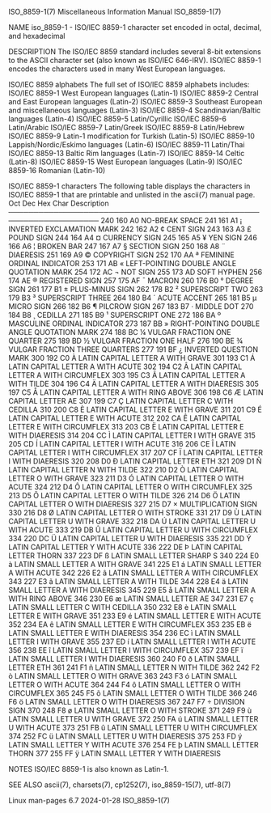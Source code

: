 ISO_8859-1(7)          Miscellaneous Information Manual          ISO_8859-1(7)

NAME
       iso_8859-1  -  ISO/IEC  8859-1 character set encoded in octal, decimal,
       and hexadecimal

DESCRIPTION
       The ISO/IEC 8859 standard includes  several  8-bit  extensions  to  the
       ASCII  character  set  (also known as ISO/IEC 646-IRV).  ISO/IEC 8859-1
       encodes the characters used in many West European languages.

   ISO/IEC 8859 alphabets
       The full set of ISO/IEC 8859 alphabets includes:
       ISO/IEC 8859-1    West European languages (Latin-1)
       ISO/IEC 8859-2    Central and East European languages (Latin-2)
       ISO/IEC 8859-3    Southeast European and miscellaneous languages (Latin-3)
       ISO/IEC 8859-4    Scandinavian/Baltic languages (Latin-4)
       ISO/IEC 8859-5    Latin/Cyrillic
       ISO/IEC 8859-6    Latin/Arabic
       ISO/IEC 8859-7    Latin/Greek
       ISO/IEC 8859-8    Latin/Hebrew
       ISO/IEC 8859-9    Latin-1 modification for Turkish (Latin-5)
       ISO/IEC 8859-10   Lappish/Nordic/Eskimo languages (Latin-6)
       ISO/IEC 8859-11   Latin/Thai
       ISO/IEC 8859-13   Baltic Rim languages (Latin-7)
       ISO/IEC 8859-14   Celtic (Latin-8)
       ISO/IEC 8859-15   West European languages (Latin-9)
       ISO/IEC 8859-16   Romanian (Latin-10)

   ISO/IEC 8859-1 characters
       The following table displays the characters in ISO/IEC 8859-1 that  are
       printable and unlisted in the ascii(7) manual page.
       Oct   Dec   Hex   Char   Description
       ────────────────────────────────────────────────────────────────────
       240   160   A0           NO-BREAK SPACE
       241   161   A1     ¡     INVERTED EXCLAMATION MARK
       242   162   A2     ¢     CENT SIGN
       243   163   A3     £     POUND SIGN
       244   164   A4     ¤     CURRENCY SIGN
       245   165   A5     ¥     YEN SIGN
       246   166   A6     ¦     BROKEN BAR
       247   167   A7     §     SECTION SIGN
       250   168   A8     ¨     DIAERESIS
       251   169   A9     ©     COPYRIGHT SIGN
       252   170   AA     ª     FEMININE ORDINAL INDICATOR
       253   171   AB     «     LEFT-POINTING DOUBLE ANGLE QUOTATION MARK
       254   172   AC     ¬     NOT SIGN
       255   173   AD           SOFT HYPHEN
       256   174   AE     ®     REGISTERED SIGN
       257   175   AF     ¯     MACRON
       260   176   B0     °     DEGREE SIGN
       261   177   B1     ±     PLUS-MINUS SIGN
       262   178   B2     ²     SUPERSCRIPT TWO
       263   179   B3     ³     SUPERSCRIPT THREE
       264   180   B4     ´     ACUTE ACCENT
       265   181   B5     µ     MICRO SIGN
       266   182   B6     ¶     PILCROW SIGN
       267   183   B7     ·     MIDDLE DOT
       270   184   B8     ¸     CEDILLA
       271   185   B9     ¹     SUPERSCRIPT ONE
       272   186   BA     º     MASCULINE ORDINAL INDICATOR
       273   187   BB     »     RIGHT-POINTING DOUBLE ANGLE QUOTATION MARK
       274   188   BC     ¼     VULGAR FRACTION ONE QUARTER
       275   189   BD     ½     VULGAR FRACTION ONE HALF
       276   190   BE     ¾     VULGAR FRACTION THREE QUARTERS
       277   191   BF     ¿     INVERTED QUESTION MARK
       300   192   C0     À     LATIN CAPITAL LETTER A WITH GRAVE
       301   193   C1     Á     LATIN CAPITAL LETTER A WITH ACUTE
       302   194   C2     Â     LATIN CAPITAL LETTER A WITH CIRCUMFLEX
       303   195   C3     Ã     LATIN CAPITAL LETTER A WITH TILDE
       304   196   C4     Ä     LATIN CAPITAL LETTER A WITH DIAERESIS
       305   197   C5     Å     LATIN CAPITAL LETTER A WITH RING ABOVE
       306   198   C6     Æ     LATIN CAPITAL LETTER AE
       307   199   C7     Ç     LATIN CAPITAL LETTER C WITH CEDILLA
       310   200   C8     È     LATIN CAPITAL LETTER E WITH GRAVE
       311   201   C9     É     LATIN CAPITAL LETTER E WITH ACUTE
       312   202   CA     Ê     LATIN CAPITAL LETTER E WITH CIRCUMFLEX
       313   203   CB     Ë     LATIN CAPITAL LETTER E WITH DIAERESIS
       314   204   CC     Ì     LATIN CAPITAL LETTER I WITH GRAVE
       315   205   CD     Í     LATIN CAPITAL LETTER I WITH ACUTE
       316   206   CE     Î     LATIN CAPITAL LETTER I WITH CIRCUMFLEX
       317   207   CF     Ï     LATIN CAPITAL LETTER I WITH DIAERESIS
       320   208   D0     Ð     LATIN CAPITAL LETTER ETH
       321   209   D1     Ñ     LATIN CAPITAL LETTER N WITH TILDE
       322   210   D2     Ò     LATIN CAPITAL LETTER O WITH GRAVE
       323   211   D3     Ó     LATIN CAPITAL LETTER O WITH ACUTE
       324   212   D4     Ô     LATIN CAPITAL LETTER O WITH CIRCUMFLEX
       325   213   D5     Õ     LATIN CAPITAL LETTER O WITH TILDE
       326   214   D6     Ö     LATIN CAPITAL LETTER O WITH DIAERESIS
       327   215   D7     ×     MULTIPLICATION SIGN
       330   216   D8     Ø     LATIN CAPITAL LETTER O WITH STROKE
       331   217   D9     Ù     LATIN CAPITAL LETTER U WITH GRAVE
       332   218   DA     Ú     LATIN CAPITAL LETTER U WITH ACUTE
       333   219   DB     Û     LATIN CAPITAL LETTER U WITH CIRCUMFLEX
       334   220   DC     Ü     LATIN CAPITAL LETTER U WITH DIAERESIS
       335   221   DD     Ý     LATIN CAPITAL LETTER Y WITH ACUTE
       336   222   DE     Þ     LATIN CAPITAL LETTER THORN
       337   223   DF     ß     LATIN SMALL LETTER SHARP S
       340   224   E0     à     LATIN SMALL LETTER A WITH GRAVE
       341   225   E1     á     LATIN SMALL LETTER A WITH ACUTE
       342   226   E2     â     LATIN SMALL LETTER A WITH CIRCUMFLEX
       343   227   E3     ã     LATIN SMALL LETTER A WITH TILDE
       344   228   E4     ä     LATIN SMALL LETTER A WITH DIAERESIS
       345   229   E5     å     LATIN SMALL LETTER A WITH RING ABOVE
       346   230   E6     æ     LATIN SMALL LETTER AE
       347   231   E7     ç     LATIN SMALL LETTER C WITH CEDILLA
       350   232   E8     è     LATIN SMALL LETTER E WITH GRAVE
       351   233   E9     é     LATIN SMALL LETTER E WITH ACUTE
       352   234   EA     ê     LATIN SMALL LETTER E WITH CIRCUMFLEX
       353   235   EB     ë     LATIN SMALL LETTER E WITH DIAERESIS
       354   236   EC     ì     LATIN SMALL LETTER I WITH GRAVE
       355   237   ED     í     LATIN SMALL LETTER I WITH ACUTE
       356   238   EE     î     LATIN SMALL LETTER I WITH CIRCUMFLEX
       357   239   EF     ï     LATIN SMALL LETTER I WITH DIAERESIS
       360   240   F0     ð     LATIN SMALL LETTER ETH
       361   241   F1     ñ     LATIN SMALL LETTER N WITH TILDE
       362   242   F2     ò     LATIN SMALL LETTER O WITH GRAVE
       363   243   F3     ó     LATIN SMALL LETTER O WITH ACUTE
       364   244   F4     ô     LATIN SMALL LETTER O WITH CIRCUMFLEX
       365   245   F5     õ     LATIN SMALL LETTER O WITH TILDE
       366   246   F6     ö     LATIN SMALL LETTER O WITH DIAERESIS
       367   247   F7     ÷     DIVISION SIGN
       370   248   F8     ø     LATIN SMALL LETTER O WITH STROKE
       371   249   F9     ù     LATIN SMALL LETTER U WITH GRAVE
       372   250   FA     ú     LATIN SMALL LETTER U WITH ACUTE
       373   251   FB     û     LATIN SMALL LETTER U WITH CIRCUMFLEX
       374   252   FC     ü     LATIN SMALL LETTER U WITH DIAERESIS
       375   253   FD     ý     LATIN SMALL LETTER Y WITH ACUTE
       376   254   FE     þ     LATIN SMALL LETTER THORN
       377   255   FF     ÿ     LATIN SMALL LETTER Y WITH DIAERESIS

NOTES
       ISO/IEC 8859-1 is also known as Latin-1.

SEE ALSO
       ascii(7), charsets(7), cp1252(7), iso_8859-15(7), utf-8(7)

Linux man-pages 6.7               2024-01-28                     ISO_8859-1(7)
